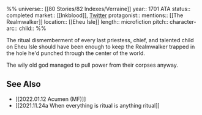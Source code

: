 %%
universe:: [[80 Stories/82 Indexes/Verraine]]
year:: 1701 ATA
status:: completed
market:: [[Inkblood]], [Twitter](https://twitter.com/EleanorKonik/status/1407365059966349314)
protagonist:: 
mentions:: [[The Realmwalker]]
location:: [[Eheu Isle]]
length:: microfiction
pitch:: 
character-arc::
child::
%% 

The ritual dismemberment of every last priestess, chief, and talented child on Eheu Isle should have been enough to keep the Realmwalker trapped in the hole he'd punched through the center of the world. 

The wily old god managed to pull power from their corpses anyway.

## See Also
* [[2022.01.12 Acumen (MF)]]
* [[2021.11.24a When everything is ritual is anything ritual]]